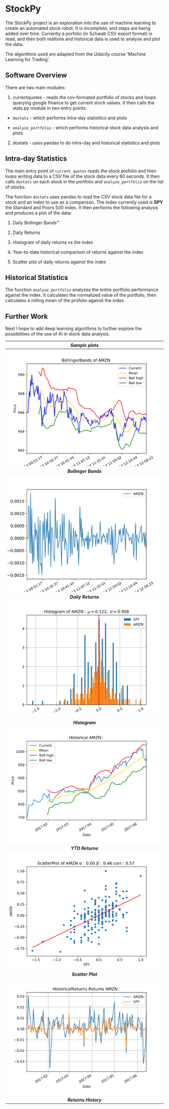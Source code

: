 # StockPy

The StockPy project is an exploration into the use of machine learning to create an automated stock robot. It is incomplete, and steps are being added over time. Currently a porfolio (in Schwab CSV export format) is read, and then both realtime and historical data is used to analyse and plot the data. 

The algorithms used are adapted from the Udacity course 'Machine Learning for Trading'.

## Software Overview

There are two main modules:

1. currentquotes - reads the csv-formated portfolio of stocks and loops querying google finance to get current stock values. It then calls the stats.py module in two entry points: 

  - `dostats` - which performs intra-day statisitics and plots
  
  - `analyze_portfolio` - which performs historical stock data analysis and plots

2. dostats - uses pandas to do intra-day and historical statistics and plots

## Intra-day Statistics

The main entry point of `current_quotes` reads the stock profolio and then loops writing data to a CSV file of the stock data every 60 seconds. It then calls `dostats` on each stock in the portfolio and `analyze_portfolio` on the list  of stocks.

The function `dostats` uses pandas to read the CSV stock data file for a stock and an index to use as a comparison. The index currently used is **SPY** the Standard and Poors 500 index. It then performs the following analysis and produces a plot of the data:

1. Daily Bollinger Bands™

2. Daily Returns

3. Histogram of daily returns vs the index

4. Year-to-date historical comparison of returns against the index

5. Scatter plot of daily returns against the index

## Historical Statistics

The function `analyze_portfolio` analyzes the entire portfolio performance against the index. It calculates the normalized value of the portfolio, then calculates a rolling mean of the profolio against the index.

## Further Work

Next I hope to add deep learning algorithms to further explore the possibilities of the use of AI in stock data analysis.

| ***Sample plots*** |
|:-------------:|
| ![Bollinger Bands](images/AMZN.png) |
| ***Bollinger Bands*** |
| ![Daily Returns](images/AMZN_daily.png) |
| ***Daily Returns*** |
| ![Histogram](images/AMZN_histogram.png) |
| ***Histogram*** |
| ![YTD](images/AMZN_history.png) |
| ***YTD Returns*** |
| ![Scatter Plot](images/AMZN_scatter.png) |
| ***Scatter Plot*** |
| ![Returns History](images/AMZN_returns_history.png) |
| ***Returns History*** |


